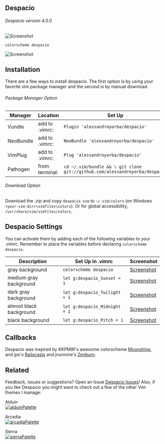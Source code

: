Despacio
------

###### Despacio version 4.0.0 
![Screenshot](https://cloud.githubusercontent.com/assets/11221489/21465702/da24ed86-c962-11e6-97ad-fdeba97c94b7.png)

```VimL
colorscheme despacio
```
![Screenshot](https://cloud.githubusercontent.com/assets/11221489/21465773/91ec12c6-c965-11e6-85be-1c336aad5342.png)

Installation
---------------
There are a few ways to install despacio. The first option is by using your favorite vim package manager and the second is by manual download.

###### Package Manager Option
| Manager          | Location        | Set Up                                                                       |
|------------------|-----------------|-----------------------------------------------------------------------------|
| Vundle           | add to .vimrc:  | `Plugin 'alessandroyorba/despacio'`                                         |
| NeoBundle        | add to .vimrc:  | `NeoBundle 'alessandroyorba/despacio'`                                      |
| VimPlug          | add to .vimrc:  | `Plug 'alessandroyorba/despacio'`                                           |
| Pathogen         | from terminal:  | `cd ~/.vim/bundle && \ git clone git://github.com/alessandroyorba/despacio` |

###### Download Option
Download the .zip and copy `despacio.vim` to `~/.vim/colors` (on Windows `<your-vim-dir>\vimfiles\colors`). Or for global accessibility, `/usr/share/vim/vimfiles/colors`.

Despacio Settings
---------------
You can activate them by adding each of the following variables to your .vimrc. Remember to place the variables before declaring `colorscheme despacio`.

| Description                        | Set Up in .vimrc                         | Screenshot                                                                |
|------------------------------------|------------------------------------------|---------------------------------------------------------------------------|
| gray background                    | `colorscheme despacio`                   | [Screenshot](https://cloud.githubusercontent.com/assets/11221489/21465773/91ec12c6-c965-11e6-85be-1c336aad5342.png)|
| medium gray background             | `let g:despacio_Sunset = 1`              | [Screenshot](https://cloud.githubusercontent.com/assets/11221489/21465774/98394d74-c965-11e6-9147-fecb63251afa.png)|
| dark gray background               | `let g:despacio_Twilight = 1`            | [Screenshot](https://cloud.githubusercontent.com/assets/11221489/21465776/a04f7c18-c965-11e6-92b5-4783c171572c.png)|
| almost black background            | `let g:despacio_Midnight = 1`            | [Screenshot](https://cloud.githubusercontent.com/assets/11221489/21465777/a7fa0636-c965-11e6-9a53-28040e0e8576.png)|
| black background                   | `let g:despacio_Pitch = 1`               | [Screenshot](https://cloud.githubusercontent.com/assets/11221489/21465789/2032ea1e-c966-11e6-9352-efe14c0eb0bb.png)|


Callbacks 
-------
Despacio was inspired by KKPMW's awesome colorscheme [Moonshine](https://github.com/KKPMW/moonshine-vim), and jpo's [Railscasts](https://github.com/jpo/vim-railscasts-theme) and jnurmine's [Zenburn](https://github.com/jnurmine/Zenburn). 

Related 
-------
Feedback, issues or suggestions? Open an Issue [Despacio Issues](https://github.com/AlessandroYorba/Despacio/issues)! Also, if you like Despacio you might want to check out a few of the other Vim themes I manage:

Alduin  
[![alduinPalette](https://cloud.githubusercontent.com/assets/11221489/21479316/36324af0-cb08-11e6-885e-8fcfbf3d8d1b.png)](https://github.com/AlessandroYorba/Alduin) 

Arcadia  
[![arcadiaPalette](https://cloud.githubusercontent.com/assets/11221489/21479319/39616e90-cb08-11e6-995c-ae7437df00b7.png)](https://github.com/AlessandroYorba/Arcadia) 

Sierra  
[![sierraPalette](https://cloud.githubusercontent.com/assets/11221489/21479321/3e43261a-cb08-11e6-8ce8-c4f1289d73c3.png)](https://github.com/AlessandroYorba/Sierra)

